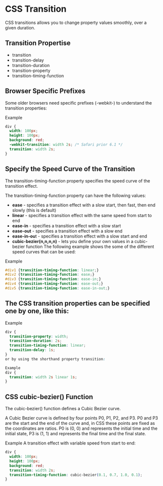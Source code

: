 # CSS Transition
CSS transitions allows you to change property values smoothly, over a given duration.

## Transition Propertise
- transition
- transition-delay
- transition-duration
- transition-property
- transition-timing-function

## Browser Specific Prefixes
Some older browsers need specific prefixes (-webkit-) to understand the transition properties:

Example
```css
div {
  width: 100px;
  height: 100px;
  background: red;
  -webkit-transition: width 2s; /* Safari prior 6.1 */
  transition: width 2s;
}
```

## Specify the Speed Curve of the Transition
The transition-timing-function property specifies the speed curve of the transition effect.

The transition-timing-function property can have the following values:
- **ease** - specifies a transition effect with a slow start, then fast, then end slowly (this is default)
- **linear** - specifies a transition effect with the same speed from start to end
- **ease-in** - specifies a transition effect with a slow start
- **ease-out** - specifies a transition effect with a slow end
- **ease-in-ou**t - specifies a transition effect with a slow start and end
- **cubic-bezier(n,n,n,n)** - lets you define your own values in a cubic-bezier function
The following example shows the some of the different speed curves that can be used:

Example
```css 
#div1 {transition-timing-function: linear;}
#div2 {transition-timing-function: ease;}
#div3 {transition-timing-function: ease-in;}
#div4 {transition-timing-function: ease-out;}
#div5 {transition-timing-function: ease-in-out;}
```


## The CSS transition properties can be specified one by one, like this:

Example
```css
div {
  transition-property: width;
  transition-duration: 2s;
  transition-timing-function: linear;
  transition-delay: 1s;
}
or by using the shorthand property transition:

Example
div {
  transition: width 2s linear 1s;
}
```

## CSS cubic-bezier() Function
The cubic-bezier() function defines a Cubic Bezier curve.

A Cubic Bezier curve is defined by four points P0, P1, P2, and P3. P0 and P3 are the start and the end of the curve and, in CSS these points are fixed as the coordinates are ratios. P0 is (0, 0) and represents the initial time and the initial state, P3 is (1, 1) and represents the final time and the final state.

Example
A transition effect with variable speed from start to end:
```css
div {
  width: 100px;
  height: 100px;
  background: red;
  transition: width 2s;
  transition-timing-function: cubic-bezier(0.1, 0.7, 1.0, 0.1);
}
```
